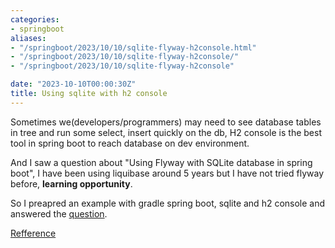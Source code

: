 ```yaml
---
categories:
- springboot
aliases:
- "/springboot/2023/10/10/sqlite-flyway-h2console.html"
- "/springboot/2023/10/10/sqlite-flyway-h2console/"
- "/springboot/2023/10/10/sqlite-flyway-h2console"

date: "2023-10-10T00:00:30Z"
title: Using sqlite with h2 console
---
```

Sometimes we(developers/programmers) may need to see database tables in tree and run some select, insert quickly on the db, H2 console is the best tool in spring boot to reach database on dev environment.

And I saw a question about "Using Flyway with SQLite database in spring boot", I have been using liquibase around 5 years but I have not tried flyway before, **learning opportunity**.

So I preapred an example with gradle spring boot, sqlite and h2 console and answered the [question](https://stackoverflow.com/a/76917474/175554).

[Refference](https://github.com/ozkanpakdil/spring-examples/tree/master/flyway-sqlite)